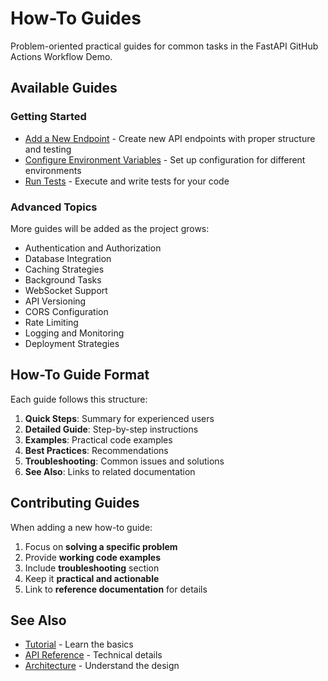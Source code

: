 # How-To Guides

Problem-oriented practical guides for common tasks in the FastAPI GitHub Actions Workflow Demo.

## Available Guides

### Getting Started

- [Add a New Endpoint](add-endpoint.md) - Create new API endpoints with proper structure and testing
- [Configure Environment Variables](configure-env.md) - Set up configuration for different environments
- [Run Tests](run-tests.md) - Execute and write tests for your code

### Advanced Topics

More guides will be added as the project grows:

- Authentication and Authorization
- Database Integration
- Caching Strategies
- Background Tasks
- WebSocket Support
- API Versioning
- CORS Configuration
- Rate Limiting
- Logging and Monitoring
- Deployment Strategies

## How-To Guide Format

Each guide follows this structure:

1. **Quick Steps**: Summary for experienced users
2. **Detailed Guide**: Step-by-step instructions
3. **Examples**: Practical code examples
4. **Best Practices**: Recommendations
5. **Troubleshooting**: Common issues and solutions
6. **See Also**: Links to related documentation

## Contributing Guides

When adding a new how-to guide:

1. Focus on **solving a specific problem**
2. Provide **working code examples**
3. Include **troubleshooting** section
4. Keep it **practical and actionable**
5. Link to **reference documentation** for details

## See Also

- [Tutorial](../tutorial.md) - Learn the basics
- [API Reference](../reference/) - Technical details
- [Architecture](../explanation/) - Understand the design
